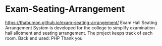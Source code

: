 # Exam-Seating-Arrangement
https://thabumon.github.io/exam-seating-arrangement/
Exam Hall Seating Arrangement System is developed for the college to simplify examination hall allotment and seating arrangement. The project keeps track of each room. 
Back end used: PHP
Thank you

